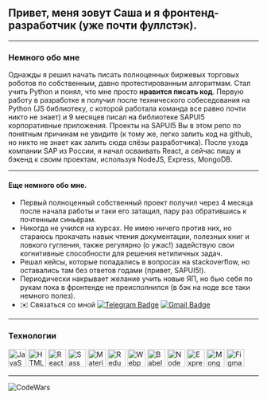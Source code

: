 ## Привет, меня зовут Саша и я фронтенд-разработчик (уже почти фуллстэк).
---
### Немного обо мне
<p>  
  Однажды я решил начать писать полноценных биржевых торговых роботов по собственным, давно протестированным алгоритмам. Стал учить Python и понял, что мне просто <b>нравится писать код</b>. Первую работу в разработке я получил после технического собеседования на Python (JS библиотеку, с которой работала команда все равно почти никто не знает) и 9 месяцев писал на библиотеке SAPUI5 корпоративные приложения. Проекты на SAPUI5 Вы в этом репо по понятным причинам не увидите (к тому же, легко залить код на github, но никто не знает как залить сюда слёзы разработчика). После ухода компании SAP из России, я начал осваивать React, а сейчас пишу и бэкенд к своим проектам, используя NodeJS, Express, MongoDB.
</p>

---
#### Еще немного обо мне.
* Первый полноценный собственный проект получил через 4 месяца после начала работы и таки его затащил, пару раз обратившись к почтенным синьёрам.
* Никогда не учился на курсах. Не имею ничего против них, но стараюсь прокачать навык чтения документации, полезных книг и ловкого гугления, также регулярно (о ужас!) задействую свои когнитивные способности для решения нетипичных задач.
* Решал кейсы, которые попадались в вопросах на stackoverflow, но оставались там без ответов годами (привет, SAPUI5!).
* Периодически накрывает желание учить новые ЯП, но бью себя по рукам пока в фронтенде не преисполнился (в бэк на ноде все таки немного полез).
* ✉️ Связаться со мной [![Telegram Badge](https://img.shields.io/badge/-Telegram-blue?style=flat&logo=Telegram&logoColor=white)](https://t.me/mr_Crowley_140) [![Gmail Badge](https://img.shields.io/badge/-Gmail-red?style=flat&logo=Gmail&logoColor=white)](mailto:anbulgakov@gmail.com)
---
<!-- *  Вы можете написать мне по адресу [anbulgakov@gmail.com](mailto:anbulgakov@gmail.com) -->


### Технологии

<p align="left">
<a href="https://developer.mozilla.org/en-US/docs/Web/JavaScript" target="_blank" rel="noreferrer"><img src="https://raw.githubusercontent.com/danielcranney/readme-generator/main/public/icons/skills/javascript-colored.svg" width="36" height="36" alt="JavaScript" /></a>
<a href="https://developer.mozilla.org/en-US/docs/Glossary/HTML5" target="_blank" rel="noreferrer"><img src="https://raw.githubusercontent.com/danielcranney/readme-generator/main/public/icons/skills/html5-colored.svg" width="36" height="36" alt="HTML5" /></a>
<a href="https://reactjs.org/" target="_blank" rel="noreferrer"><img src="https://raw.githubusercontent.com/danielcranney/readme-generator/main/public/icons/skills/react-colored.svg" width="36" height="36" alt="React" /></a>
<a href="https://sass-lang.com/" target="_blank" rel="noreferrer"><img src="https://raw.githubusercontent.com/danielcranney/readme-generator/main/public/icons/skills/sass-colored.svg" width="36" height="36" alt="Sass" /></a>
<a href="https://mui.com/" target="_blank" rel="noreferrer"><img src="https://raw.githubusercontent.com/danielcranney/readme-generator/main/public/icons/skills/materialui-colored.svg" width="36" height="36" alt="Material UI" /></a>
<a href="https://redux.js.org/" target="_blank" rel="noreferrer"><img src="https://raw.githubusercontent.com/danielcranney/readme-generator/main/public/icons/skills/redux-colored.svg" width="36" height="36" alt="Redux" /></a>
<a href="https://webpack.js.org/" target="_blank" rel="noreferrer"><img src="https://raw.githubusercontent.com/danielcranney/readme-generator/main/public/icons/skills/webpack-colored.svg" width="36" height="36" alt="Webpack" /></a>
<a href="https://babeljs.io/" target="_blank" rel="noreferrer"><img src="https://raw.githubusercontent.com/danielcranney/readme-generator/main/public/icons/skills/babel-colored.svg" width="36" height="36" alt="Babel" /></a>
<a href="https://nodejs.org/en/" target="_blank" rel="noreferrer"><img src="https://raw.githubusercontent.com/danielcranney/readme-generator/main/public/icons/skills/nodejs-colored.svg" width="36" height="36" alt="NodeJS" /></a>
<a href="https://expressjs.com/" target="_blank" rel="noreferrer"><img src="https://raw.githubusercontent.com/danielcranney/readme-generator/main/public/icons/skills/express-colored.svg" width="36" height="36" alt="Express" /></a>
<a href="https://www.mongodb.com/" target="_blank" rel="noreferrer"><img src="https://raw.githubusercontent.com/danielcranney/readme-generator/main/public/icons/skills/mongodb-colored.svg" width="36" height="36" alt="MongoDB" /></a>
<a href="https://www.figma.com/" target="_blank" rel="noreferrer"><img src="https://raw.githubusercontent.com/danielcranney/readme-generator/main/public/icons/skills/figma-colored.svg" width="36" height="36" alt="Figma" /></a>
</p>

---
<img src="https://www.codewars.com/users/Agent_Cooper/badges/large" alt="CodeWars" />

<!--
**Alexander-Bulgakov/Alexander-Bulgakov** is a ✨ _special_ ✨ repository because its `README.md` (this file) appears on your GitHub profile.

Here are some ideas to get you started:

- 🔭 I’m currently working on ...
- 🌱 I’m currently learning ...
- 👯 I’m looking to collaborate on ...
- 🤔 I’m looking for help with ...
- 💬 Ask me about ...
- 📫 How to reach me: ...
- 😄 Pronouns: ...
- ⚡ Fun fact: ...
-->
